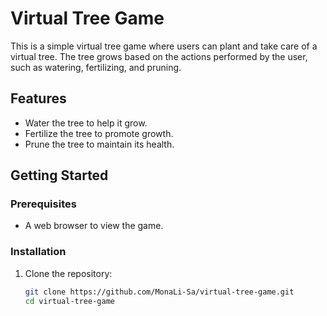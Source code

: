 # Virtual Tree Game

This is a simple virtual tree game where users can plant and take care of a virtual tree. The tree grows based on the actions performed by the user, such as watering, fertilizing, and pruning.

## Features

- Water the tree to help it grow.
- Fertilize the tree to promote growth.
- Prune the tree to maintain its health.

## Getting Started

### Prerequisites

- A web browser to view the game.

### Installation

1. Clone the repository:
   ```bash
   git clone https://github.com/MonaLi-Sa/virtual-tree-game.git
   cd virtual-tree-game
